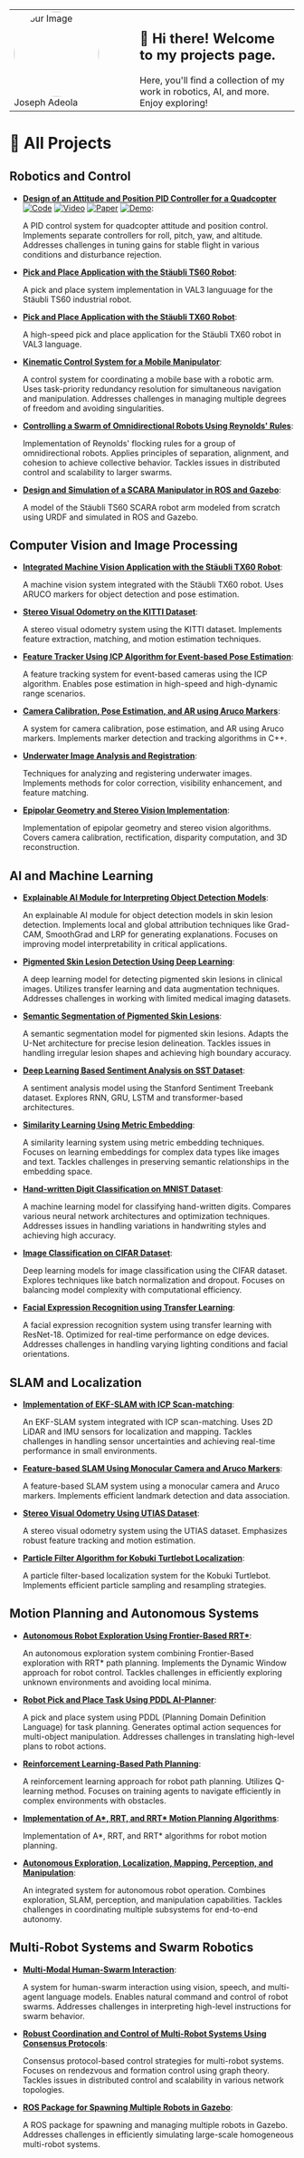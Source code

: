 



<table>
  <tr>
    <td style="border: none;">
      <img src="profile-pic.jpeg" alt="Your Image" style="border-radius: 100%; margin-right: 20px; width: 150px;">
      <span>Joseph Adeola</span>
    </td>
    <td style="border: none;">
       <h2 >👋 Hi there! Welcome to my projects page. </h2>
      <span>Here, you'll find a collection of my work in robotics, AI, and more. Enjoy exploring!</span>
    </td>
  </tr>
</table>

# 📂 All Projects

## Robotics and Control

- **[Design of an Attitude and Position PID Controller for a Quadcopter](https://github.com/yourusername/quadcopter-pid-controller)** [![Code](https://img.shields.io/badge/Code-blue)](https://github.com/yourusername/quadcopter-pid-controller) [![Video](https://img.shields.io/badge/Video-red)](https://yourvideo-link.com) [![Paper](https://img.shields.io/badge/Paper-green)](https://yourpaper-link.com) [![Demo](https://img.shields.io/badge/Demo-yellow)](https://yourdemo-link.com):
  
  A PID control system for quadcopter attitude and position control. Implements separate controllers for roll, pitch, yaw, and altitude. Addresses challenges in tuning gains for stable flight in various conditions and disturbance rejection.

- **[Pick and Place Application with the Stäubli TS60 Robot](https://github.com/yourusername/staubli-ts60-pick-place)**:
  
  A pick and place system implementation in VAL3 languuage for the Stäubli TS60 industrial robot.

- **[Pick and Place Application with the Stäubli TX60 Robot](https://github.com/yourusername/staubli-tx60-pick-place)**:
  
  A high-speed pick and place application for the Stäubli TX60 robot in VAL3 language. 

- **[Kinematic Control System for a Mobile Manipulator](https://github.com/yourusername/mobile-manipulator-control)**:
  
  A control system for coordinating a mobile base with a robotic arm. Uses task-priority redundancy resolution for simultaneous navigation and manipulation. Addresses challenges in managing multiple degrees of freedom and avoiding singularities.

- **[Controlling a Swarm of Omnidirectional Robots Using Reynolds' Rules](https://github.com/yourusername/reynolds-swarm-control)**:
  
  Implementation of Reynolds' flocking rules for a group of omnidirectional robots. Applies principles of separation, alignment, and cohesion to achieve collective behavior. Tackles issues in distributed control and scalability to larger swarms.

- **[Design and Simulation of a SCARA Manipulator in ROS and Gazebo](https://github.com/yourusername/scara-manipulator-ros)**:
  
  A model of the Stäubli TS60 SCARA robot arm modeled from scratch using URDF and simulated in ROS and Gazebo. 

## Computer Vision and Image Processing

- **[Integrated Machine Vision Application with the Stäubli TX60 Robot](https://github.com/yourusername/staubli-tx60-vision)**:
  
  A machine vision system integrated with the Stäubli TX60 robot. Uses ARUCO markers for object detection and pose estimation. 
  <!-- Tackles challenges in real-time processing and robust error handling in dynamic industrial environments. -->

- **[Stereo Visual Odometry on the KITTI Dataset](https://github.com/yourusername/stereo-visual-odometry)**:
  
  A stereo visual odometry system using the KITTI dataset. Implements feature extraction, matching, and motion estimation techniques. 
  <!-- Addresses challenges in handling diverse outdoor scenarios and maintaining accuracy over long distances. -->

- **[Feature Tracker Using ICP Algorithm for Event-based Pose Estimation](https://github.com/yourusername/event-based-feature-tracker)**:
  
  A feature tracking system for event-based cameras using the ICP algorithm. Enables pose estimation in high-speed and high-dynamic range scenarios. 
  <!-- Focuses on efficient processing of asynchronous event data and handling rapid motions. -->

- **[Camera Calibration, Pose Estimation, and AR using Aruco Markers](https://github.com/yourusername/aruco-pose-estimation)**:
  
  A system for camera calibration, pose estimation, and AR using Aruco markers. Implements marker detection and tracking algorithms in C++. 
  <!-- Addresses challenges in achieving real-time performance and handling marker occlusions. -->

- **[Underwater Image Analysis and Registration](https://github.com/yourusername/underwater-image-analysis)**:
  
  Techniques for analyzing and registering underwater images. Implements methods for color correction, visibility enhancement, and feature matching. 
  <!-- Tackles issues related to light attenuation, scattering, and low contrast in underwater environments. -->

- **[Epipolar Geometry and Stereo Vision Implementation](https://github.com/yourusername/epipolar-stereo-vision)**:
  
  Implementation of epipolar geometry and stereo vision algorithms. Covers camera calibration, rectification, disparity computation, and 3D reconstruction. 
  <!-- Addresses challenges in achieving accurate depth estimation and handling occlusions. -->

## AI and Machine Learning

- **[Explainable AI Module for Interpreting Object Detection Models](https://github.com/yourusername/xai-object-detection)**:
  
  An explainable AI module for object detection models in skin lesion detection. Implements local and global attribution techniques like Grad-CAM, SmoothGrad and LRP for generating explanations. Focuses on improving model interpretability in critical applications. 

- **[Pigmented Skin Lesion Detection Using Deep Learning](https://github.com/yourusername/skin-lesion-detection)**:
  
  A deep learning model for detecting pigmented skin lesions in clinical images. Utilizes transfer learning and data augmentation techniques. Addresses challenges in working with limited medical imaging datasets.
   <!-- and achieving high sensitivity. -->

- **[Semantic Segmentation of Pigmented Skin Lesions](https://github.com/yourusername/skin-lesion-segmentation)**:
  
  A semantic segmentation model for pigmented skin lesions. Adapts the U-Net architecture for precise lesion delineation. Tackles issues in handling irregular lesion shapes and achieving high boundary accuracy.

- **[Deep Learning Based Sentiment Analysis on SST Dataset](https://github.com/yourusername/sst-sentiment-analysis)**:
  
  A sentiment analysis model using the Stanford Sentiment Treebank dataset. Explores RNN, GRU, LSTM and transformer-based architectures. 
  <!-- Addresses challenges in capturing context and handling nuanced language expressions. -->

- **[Similarity Learning Using Metric Embedding](https://github.com/yourusername/metric-embedding-similarity)**:
  
  A similarity learning system using metric embedding techniques. Focuses on learning embeddings for complex data types like images and text. Tackles challenges in preserving semantic relationships in the embedding space.

- **[Hand-written Digit Classification on MNIST Dataset](https://github.com/yourusername/mnist-classification)**:
  
  A machine learning model for classifying hand-written digits. Compares various neural network architectures and optimization techniques. Addresses issues in handling variations in handwriting styles and achieving high accuracy.

- **[Image Classification on CIFAR Dataset](https://github.com/yourusername/cifar-classification)**:
  
  Deep learning models for image classification using the CIFAR dataset. Explores techniques like batch normalization and dropout. Focuses on balancing model complexity with computational efficiency.

- **[Facial Expression Recognition using Transfer Learning](https://github.com/yourusername/facial-expression-recognition)**:
  
  A facial expression recognition system using transfer learning with ResNet-18. Optimized for real-time performance on edge devices. Addresses challenges in handling varying lighting conditions and facial orientations.

## SLAM and Localization

- **[Implementation of EKF-SLAM with ICP Scan-matching](https://github.com/yourusername/ekf-slam-icp)**:
  
  An EKF-SLAM system integrated with ICP scan-matching. Uses 2D LiDAR and IMU sensors for localization and mapping. Tackles challenges in handling sensor uncertainties and achieving real-time performance in small environments.

- **[Feature-based SLAM Using Monocular Camera and Aruco Markers](https://github.com/yourusername/monocular-slam-aruco)**:
  
  A feature-based SLAM system using a monocular camera and Aruco markers. Implements efficient landmark detection and data association. 
  <!-- Addresses issues in scale ambiguity and loop closure detection. -->

- **[Stereo Visual Odometry Using UTIAS Dataset](https://github.com/yourusername/stereo-vo-utias)**:
  
  A stereo visual odometry system using the UTIAS dataset. Emphasizes robust feature tracking and motion estimation. 
  <!-- Focuses on handling challenging outdoor environments and maintaining long-term consistency. -->

- **[Particle Filter Algorithm for Kobuki Turtlebot Localization](https://github.com/yourusername/turtlebot-particle-filter)**:
  
  A particle filter-based localization system for the Kobuki Turtlebot. Implements efficient particle sampling and resampling strategies. 
  <!-- Addresses challenges in achieving real-time performance and handling dynamic obstacles. -->

## Motion Planning and Autonomous Systems

- **[Autonomous Robot Exploration Using Frontier-Based RRT*](https://github.com/yourusername/frontier-rrt-exploration)**:
  
  An autonomous exploration system combining Frontier-Based exploration with RRT* path planning. Implements the Dynamic Window approach for robot control. Tackles challenges in efficiently exploring unknown environments and avoiding local minima.

- **[Robot Pick and Place Task Using PDDL AI-Planner](https://github.com/yourusername/pddl-pick-place)**:
  
  A pick and place system using PDDL (Planning Domain Definition Language) for task planning. Generates optimal action sequences for multi-object manipulation. Addresses challenges in translating high-level plans to robot actions.

- **[Reinforcement Learning-Based Path Planning](https://github.com/yourusername/rl-path-planning)**:
  
  A reinforcement learning approach for robot path planning. Utilizes Q-learning method. Focuses on training agents to navigate efficiently in complex environments with obstacles.

- **[Implementation of A*, RRT, and RRT* Motion Planning Algorithms](https://github.com/yourusername/motion-planning-algorithms)**:
  
  Implementation of A*, RRT, and RRT* algorithms for robot motion planning. 
  <!-- Conducts performance analysis in various environments. Addresses trade-offs between computational efficiency and path optimality. -->

- **[Autonomous Exploration, Localization, Mapping, Perception, and Manipulation](https://github.com/yourusername/autonomous-robot-system)**:
  
  An integrated system for autonomous robot operation. Combines exploration, SLAM, perception, and manipulation capabilities. Tackles challenges in coordinating multiple subsystems for end-to-end autonomy.

## Multi-Robot Systems and Swarm Robotics

- **[Multi-Modal Human-Swarm Interaction](https://github.com/yourusername/multimodal-swarm-interaction)**:
  
  A system for human-swarm interaction using vision, speech, and multi-agent language models. Enables natural command and control of robot swarms. Addresses challenges in interpreting high-level instructions for swarm behavior.

- **[Robust Coordination and Control of Multi-Robot Systems Using Consensus Protocols](https://github.com/yourusername/multi-robot-consensus)**:
  
  Consensus protocol-based control strategies for multi-robot systems. Focuses on rendezvous and formation control using graph theory. Tackles issues in distributed control and scalability in various network topologies.

- **[ROS Package for Spawning Multiple Robots in Gazebo](https://github.com/yourusername/ros-multi-robot-spawn)**:
  
  A ROS package for spawning and managing multiple robots in Gazebo. Addresses challenges in efficiently simulating large-scale homogeneous multi-robot systems.
